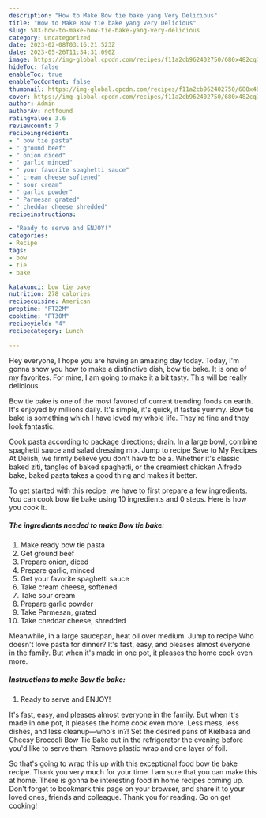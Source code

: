 ```yaml
---
description: "How to Make Bow tie bake yang Very Delicious"
title: "How to Make Bow tie bake yang Very Delicious"
slug: 583-how-to-make-bow-tie-bake-yang-very-delicious
category: Uncategorized
date: 2023-02-08T03:16:21.523Z
date: 2023-05-26T11:34:31.090Z
image: https://img-global.cpcdn.com/recipes/f11a2cb962402750/680x482cq70/bow-tie-bake-recipe-main-photo.jpg
hideToc: false
enableToc: true
enableTocContent: false
thumbnail: https://img-global.cpcdn.com/recipes/f11a2cb962402750/680x482cq70/bow-tie-bake-recipe-main-photo.jpg
cover: https://img-global.cpcdn.com/recipes/f11a2cb962402750/680x482cq70/bow-tie-bake-recipe-main-photo.jpg
author: Admin
authorAv: notfound
ratingvalue: 3.6
reviewcount: 7
recipeingredient:
- " bow tie pasta"
- " ground beef"
- " onion diced"
- " garlic minced"
- " your favorite spaghetti sauce"
- " cream cheese softened"
- " sour cream"
- " garlic powder"
- " Parmesan grated"
- " cheddar cheese shredded"
recipeinstructions:

- "Ready to serve and ENJOY!"
categories:
- Recipe
tags:
- bow
- tie
- bake

katakunci: bow tie bake 
nutrition: 278 calories
recipecuisine: American
preptime: "PT22M"
cooktime: "PT30M"
recipeyield: "4"
recipecategory: Lunch

---
```



Hey everyone, I hope you are having an amazing day today. Today, I'm gonna show you how to make a distinctive dish, bow tie bake. It is one of my favorites. For mine, I am going to make it a bit tasty. This will be really delicious.

Bow tie bake is one of the most favored of current trending foods on earth. It's enjoyed by millions daily. It's simple, it's quick, it tastes yummy. Bow tie bake is something which I have loved my whole life. They're fine and they look fantastic.

Cook pasta according to package directions; drain. In a large bowl, combine spaghetti sauce and salad dressing mix. Jump to recipe Save to My Recipes At Delish, we firmly believe you don&#39;t have to be a. Whether it&#39;s classic baked ziti, tangles of baked spaghetti, or the creamiest chicken Alfredo bake, baked pasta takes a good thing and makes it better.


To get started with this recipe, we have to first prepare a few ingredients. You can cook bow tie bake using 10 ingredients and 0 steps. Here is how you cook it.

<!--inarticleads1-->

##### The ingredients needed to make Bow tie bake:

1. Make ready  bow tie pasta
1. Get  ground beef
1. Prepare  onion, diced
1. Prepare  garlic, minced
1. Get  your favorite spaghetti sauce
1. Take  cream cheese, softened
1. Take  sour cream
1. Prepare  garlic powder
1. Take  Parmesan, grated
1. Take  cheddar cheese, shredded


Meanwhile, in a large saucepan, heat oil over medium. Jump to recipe Who doesn&#39;t love pasta for dinner? It&#39;s fast, easy, and pleases almost everyone in the family. But when it&#39;s made in one pot, it pleases the home cook even more. 

<!--inarticleads2-->

##### Instructions to make Bow tie bake:


1. Ready to serve and ENJOY!

It&#39;s fast, easy, and pleases almost everyone in the family. But when it&#39;s made in one pot, it pleases the home cook even more. Less mess, less dishes, and less cleanup—who&#39;s in?! Set the desired pans of Kielbasa and Cheesy Broccoli Bow Tie Bake out in the refrigerator the evening before you&#39;d like to serve them. Remove plastic wrap and one layer of foil. 

So that's going to wrap this up with this exceptional food bow tie bake recipe. Thank you very much for your time. I am sure that you can make this at home. There is gonna be interesting food in home recipes coming up. Don't forget to bookmark this page on your browser, and share it to your loved ones, friends and colleague. Thank you for reading. Go on get cooking!
